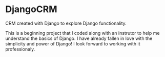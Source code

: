# DjangoCRM
CRM created with Django to explore Django functionality.

This is a beginning project that I coded along with an instrutor to help me understand the basics of Django.  I have already fallen in love with the simplicity and power of Django! I look forward to working with it professionaly.
